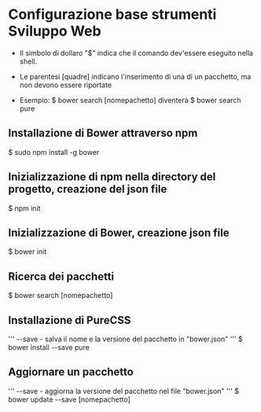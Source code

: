 Configurazione base strumenti Sviluppo Web
=============================================
* Il simbolo di dollaro "$" indica che il comando dev'essere eseguito nella shell.

* Le parentesi [quadre] indicano l'inserimento di una di un pacchetto, ma non devono essere riportate

* Esempio: 
	$ bower search [nomepachetto] diventerà 
	$ bower search pure

Installazione di Bower attraverso npm
---------------------------------------
$ sudo npm install -g bower

Inizializzazione di npm nella directory del progetto, creazione del json file
----------------------------------------
$ npm init

Inizializzazione di Bower, creazione json file
----------------------------------------
$ bower init

Ricerca dei pacchetti
----------------------------------------
$ bower search [nomepachetto]

Installazione di PureCSS
----------------------------------------
'''
--save - salva il nome e la versione del pacchetto in "bower.json"
'''
$ bower install --save pure

Aggiornare un pacchetto
----------------------------------------
'''
--save - aggiorna la versione del pacchetto nel file "bower.json"
'''
$ bower update --save [nomepachetto]